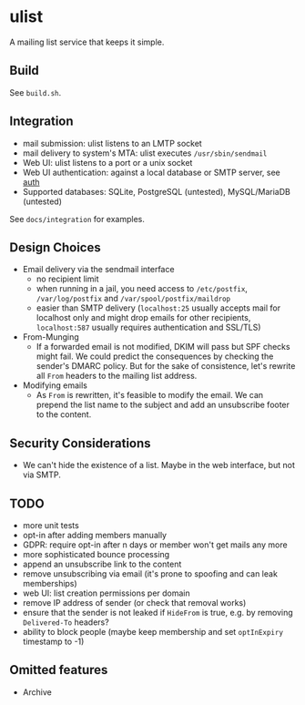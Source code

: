 # ulist

A mailing list service that keeps it simple.

## Build

See `build.sh`.

## Integration

* mail submission: ulist listens to an LMTP socket
* mail delivery to system's MTA: ulist executes `/usr/sbin/sendmail`
* Web UI: ulist listens to a port or a unix socket
* Web UI authentication: against a local database or SMTP server, see [auth](https://github.com/wansing/auth)
* Supported databases: SQLite, PostgreSQL (untested), MySQL/MariaDB (untested)

See `docs/integration` for examples.

## Design Choices

* Email delivery via the sendmail interface
  * no recipient limit
  * when running in a jail, you need access to `/etc/postfix`, `/var/log/postfix` and `/var/spool/postfix/maildrop`
  * easier than SMTP delivery (`localhost:25` usually accepts mail for localhost only and might drop emails for other recipients, `localhost:587` usually requires authentication and SSL/TLS)
* From-Munging
  * If a forwarded email is not modified, DKIM will pass but SPF checks might fail. We could predict the consequences by checking the sender's DMARC policy. But for the sake of consistence, let's rewrite all `From` headers to the mailing list address.
* Modifying emails
  * As `From` is rewritten, it's feasible to modify the email. We can prepend the list name to the subject and add an unsubscribe footer to the content.

## Security Considerations

* We can't hide the existence of a list. Maybe in the web interface, but not via SMTP.

## TODO

* more unit tests
* opt-in after adding members manually
* GDPR: require opt-in after n days or member won't get mails any more
* more sophisticated bounce processing
* append an unsubscribe link to the content
* remove unsubscribing via email (it's prone to spoofing and can leak memberships)
* web UI: list creation permissions per domain
* remove IP address of sender (or check that removal works)
* ensure that the sender is not leaked if `HideFrom` is true, e.g. by removing `Delivered-To` headers?
* ability to block people (maybe keep membership and set `optInExpiry` timestamp to -1)

## Omitted features

* Archive
